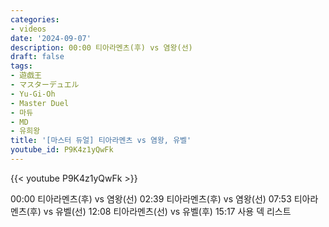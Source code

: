 ```yaml
---
categories:
- videos
date: '2024-09-07'
description: 00:00 티아라멘츠(후) vs 염왕(선)
draft: false
tags:
- 遊戯王
- マスターデュエル
- Yu-Gi-Oh
- Master Duel
- 마듀
- MD
- 유희왕
title: '[마스터 듀얼] 티아라멘츠 vs 염왕, 유벨'
youtube_id: P9K4z1yQwFk
---
```



{{< youtube P9K4z1yQwFk >}}

00:00 티아라멘츠(후) vs 염왕(선)
02:39 티아라멘츠(후) vs 염왕(선)
07:53 티아라멘츠(후) vs 유벨(선)
12:08 티아라멘츠(선) vs 유벨(후)
15:17 사용 덱 리스트